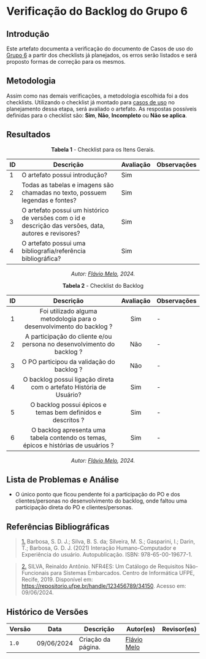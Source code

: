 # Verificação do Backlog do Grupo 6

## Introdução

Este artefato documenta a verificação do documento de Casos de uso do [Grupo 6](https://requisitos-de-software.github.io/2024.1-Firefox/) a partir dos checklists já planejados, os erros serão listados e será proposto formas de correção para os mesmos.


## Metodologia

Assim como nas demais verificações, a metodologia escolhida foi a dos checklists. Utilizando o checklist já montado para [casos de uso](docs/Verificacao/entrega3/planejamento_entr_3.md) no planejamento dessa etapa, será avaliado o artefato. As respostas possíveis definidas para o checklist são:
**Sim**, **Não**, **Incompleto** ou **Não se aplica**.


## Resultados

<center>

**Tabela 1** - Checklist para os Itens Gerais.

| ID  | Descrição                                                                                              | Avaliação | Observações |
| --- | ------------------------------------------------------------------------------------------------------ | --------- | ----------- |
| 1   | O artefato possui introdução?                                                                          |   Sim        |             |
| 2   | Todas as tabelas e imagens são chamadas no texto, possuem legendas e fontes?                                      |  Sim         |             |
| 3   | O artefato possui um histórico de versões com o id e descrição das versões, data, autores e revisores? |   Sim        |             |
| 4   |     O artefato possui uma bibliografia/referência bibliográfica?                            |   Sim        |             |


_Autor: [Flávio Melo](https://github.com/flavioovatsug), 2024._



**Tabela 2** - Checklist do Backlog

| ID  |                                                Descrição                                                 | Avaliação |Observações |
| :-: | :------------------------------------------------------------------------------------------------------: | :-------: | - |
|  1  |                     Foi utilizado alguma metodologia para o desenvolvimento do backlog ?                    |    Sim    | - |
|  2  |                   A participação do cliente e/ou persona no desenvolvimento do backlog ?                   |    Não    | - |
|  3  |                                  O PO participou da validação do backlog ?                                   |    Não    | - |
|  4  |                   O backlog possui ligação direta com o artefato História de Usuário?                       |    Sim    | - |
|  5  |                       O backlog possui épicos e temas bem definidos e descritos ?                        |    Sim    | - |
|  6  |       O backlog apresenta uma tabela contendo os temas, épicos e histórias de usuários ?                     |    Sim    | - |

_Autor: [Flávio Melo](https://github.com/flavioovatsug), 2024._

</center>

## Lista de Problemas e Análise 

- O único ponto que ficou pendente foi a participação do PO e dos clientes/personas no desenvolvimento do backlog, onde faltou uma participação direta do PO e clientes/personas.


## Referências Bibliográficas

> <a id="FTF1Ref" href="#FTF1">1.</a>  Barbosa, S. D. J.; Silva, B. S. da; Silveira, M. S.; Gasparini, I.; Darin, T.; Barbosa, G. D. J. (2021)
Interação Humano-Computador e Experiência do usuário. Autopublicação. ISBN: 978-65-00-19677-1.

> <a id="FTF2Ref" href="#FTF2">2.</a> SILVA, Reinaldo Antônio. NFR4ES: Um Catálogo de Requisitos Não-Funcionais para Sistemas Embarcados. Centro de Informática UFPE, Recife, 2019. Disponível em: https://repositorio.ufpe.br/handle/123456789/34150. Acesso em: 09/06/2024.


## Histórico de Versões

| Versão | Data       | Descrição                                   | Autor(es)                                        | Revisor(es)                                      |
| ------ | ---------- | ------------------------------------------- | ------------------------------------------------ | ------------------------------------------------ |
| `1.0`  | 09/06/2024 | Criação da página.                          | [Flávio Melo](https://github.com/flavioovatsug) |  |